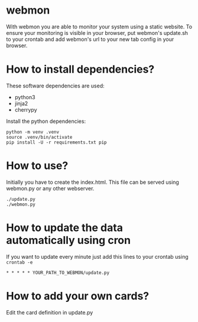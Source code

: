 # webmon

With webmon you are able to monitor your system using a static website. To ensure your monitoring is visible in your browser, put webmon's update.sh to your crontab and add webmon's url to your new tab config in your browser.

# How to install dependencies?

These software dependencies are used:
* python3
* jinja2
* cherrypy


Install the python dependencies:

```
python -m venv .venv
source .venv/bin/activate
pip install -U -r requirements.txt pip
```

# How to use?

Initially you have to create the index.html. This file can be served using webmon.py or any other webserver. 

```
./update.py
./webmon.py
```


# How to update the data automatically using cron

If you want to update every minute just add this lines to your crontab using `crontab -e`

```
* * * * * YOUR_PATH_TO_WEBMON/update.py
```


# How to add your own cards?

Edit the card definition in update.py

